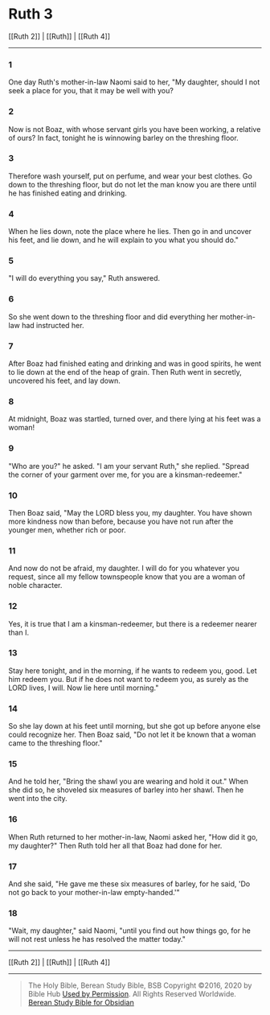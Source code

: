# Ruth 3

[[Ruth 2]] | [[Ruth]] | [[Ruth 4]]

---

### 1
One day Ruth's mother-in-law Naomi said to her, "My daughter, should I not seek a place for you, that it may be well with you?

### 2
Now is not Boaz, with whose servant girls you have been working, a relative of ours? In fact, tonight he is winnowing barley on the threshing floor.

### 3
Therefore wash yourself, put on perfume, and wear your best clothes. Go down to the threshing floor, but do not let the man know you are there until he has finished eating and drinking.

### 4
When he lies down, note the place where he lies. Then go in and uncover his feet, and lie down, and he will explain to you what you should do."

### 5
"I will do everything you say," Ruth answered.

### 6
So she went down to the threshing floor and did everything her mother-in-law had instructed her.

### 7
After Boaz had finished eating and drinking and was in good spirits, he went to lie down at the end of the heap of grain. Then Ruth went in secretly, uncovered his feet, and lay down.

### 8
At midnight, Boaz was startled, turned over, and there lying at his feet was a woman!

### 9
"Who are you?" he asked. "I am your servant Ruth," she replied. "Spread the corner of your garment over me, for you are a kinsman-redeemer."

### 10
Then Boaz said, "May the LORD bless you, my daughter. You have shown more kindness now than before, because you have not run after the younger men, whether rich or poor.

### 11
And now do not be afraid, my daughter. I will do for you whatever you request, since all my fellow townspeople know that you are a woman of noble character.

### 12
Yes, it is true that I am a kinsman-redeemer, but there is a redeemer nearer than I.

### 13
Stay here tonight, and in the morning, if he wants to redeem you, good. Let him redeem you. But if he does not want to redeem you, as surely as the LORD lives, I will. Now lie here until morning."

### 14
So she lay down at his feet until morning, but she got up before anyone else could recognize her. Then Boaz said, "Do not let it be known that a woman came to the threshing floor."

### 15
And he told her, "Bring the shawl you are wearing and hold it out." When she did so, he shoveled six measures of barley into her shawl. Then he went into the city.

### 16
When Ruth returned to her mother-in-law, Naomi asked her, "How did it go, my daughter?" Then Ruth told her all that Boaz had done for her.

### 17
And she said, "He gave me these six measures of barley, for he said, 'Do not go back to your mother-in-law empty-handed.'"

### 18
"Wait, my daughter," said Naomi, "until you find out how things go, for he will not rest unless he has resolved the matter today."

---

[[Ruth 2]] | [[Ruth]] | [[Ruth 4]]

---

> The Holy Bible, Berean Study Bible, BSB
> Copyright &copy;2016, 2020 by Bible Hub
> [Used by Permission](https://berean.bible/terms.htm). All Rights Reserved Worldwide.
> [Berean Study Bible for Obsidian](https://github.com/gapmiss/berean-study-bible-for-obsidian)

